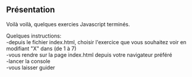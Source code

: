 ## Présentation

Voilà voilà, quelques exercies Javascript terminés.

Quelques instructions:<br>
-depuis le fichier index.html, choisir l'exercice que vous souhaitez voir en modifiant "X" dans <script src="script_X.js"></script> (de 1 à 7)<br>
-vous rendre sur la page index.html depuis votre navigateur préféré<br>
-lancer la console<br>
-vous laisser guider
